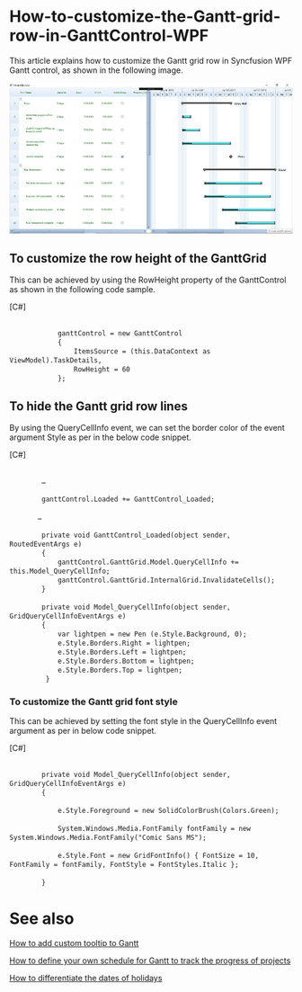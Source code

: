 # How-to-customize-the-Gantt-grid-row-in-GanttControl-WPF

This article explains how to customize the Gantt grid row in Syncfusion WPF Gantt control, as shown in the following image.

![Output image of GanttGridCustomized](Output/GanttGridCustomize.jpg)

## To customize the row height of the GanttGrid

This can be achieved by using the RowHeight property of the GanttControl as shown in the following code sample.

[C#]

```

            ganttControl = new GanttControl
            {
                ItemsSource = (this.DataContext as ViewModel).TaskDetails,
                RowHeight = 60
            };

```

## To hide the Gantt grid row lines

By using the QueryCellInfo event, we can set the border color of the event argument Style as per in the below code snippet.

[C#]   

```

        …

        ganttControl.Loaded += GanttControl_Loaded;
         
       …

        private void GanttControl_Loaded(object sender, RoutedEventArgs e)
        {
            ganttControl.GanttGrid.Model.QueryCellInfo += this.Model_QueryCellInfo;
            ganttControl.GanttGrid.InternalGrid.InvalidateCells();
        }

        private void Model_QueryCellInfo(object sender, GridQueryCellInfoEventArgs e)
        {
            var lightpen = new Pen (e.Style.Background, 0);
            e.Style.Borders.Right = lightpen;
            e.Style.Borders.Left = lightpen;
            e.Style.Borders.Bottom = lightpen;
            e.Style.Borders.Top = lightpen;
         }

```

### To customize the Gantt grid font style

This can be achieved by setting the font style in the QueryCellInfo event argument as per in below code snippet.

[C#]

```

        private void Model_QueryCellInfo(object sender, GridQueryCellInfoEventArgs e)
        {
          
            e.Style.Foreground = new SolidColorBrush(Colors.Green);

            System.Windows.Media.FontFamily fontFamily = new System.Windows.Media.FontFamily("Comic Sans MS");

            e.Style.Font = new GridFontInfo() { FontSize = 10, FontFamily = fontFamily, FontStyle = FontStyles.Italic };
            
        }

```

# See also

[How to add custom tooltip to Gantt](https://help.syncfusion.com/wpf/gantt/customtooltip)
 
[How to define your own schedule for Gantt to track the progress of projects](https://help.syncfusion.com/wpf/gantt/custom-schedule)
 
[How to differentiate the dates of holidays](https://help.syncfusion.com/wpf/gantt/holidays-customization)




